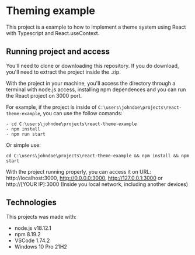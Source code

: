 # Theming example

This project is a example to how to implement a theme system using React with Typescript and React.useContext.

## Running project and access

You'll need to clone or downloading this repository. If you do download, you'll need to extract the project inside the .zip.

With the project in your machine, you'll access the directory through a terminal with node.js access, installing npm dependences and you can run the React project on 3000 port.

For example, if the project is inside of ```C:\users\johndoe\projects\react-theme-example```, you can use the follow comands:

```
- cd C:\users\johndoe\projects\react-theme-example
- npm install
- npm run start
```

Or simple use:

```
cd C:\users\johndoe\projects\react-theme-example && npm install && npm start
```

With the project running properly, you can access it on URL: http://localhost:3000, http://0.0.0.0:3000, http://127.0.0.1:3000 or http://[YOUR IP]:3000 (Inside you local network, including another devices)

## Technologies

This projects was made with:

- node.js v18.12.1
- npm 8.19.2
- VSCode 1.74.2
- Windows 10 Pro 21H2
